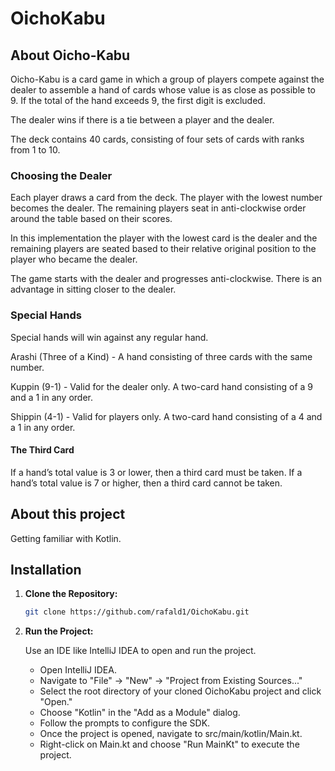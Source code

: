 # OichoKabu
## About Oicho-Kabu
Oicho-Kabu is a card game in which a group of players compete against the dealer to assemble a hand of cards whose value is as close as possible to 9. If the total of the hand exceeds 9, the first digit is excluded.

The dealer wins if there is a tie between a player and the dealer.

The deck contains 40 cards, consisting of four sets of cards with ranks from 1 to 10.

### Choosing the Dealer
Each player draws a card from the deck. The player with the lowest number becomes the dealer. The remaining players seat in anti-clockwise order around the table based on their scores.

In this implementation the player with the lowest card is the dealer and the remaining players are seated based to their relative original position to the player who became the dealer.

The game starts with the dealer and progresses anti-clockwise. There is an advantage in sitting closer to the dealer.

### Special Hands
Special hands will win against any regular hand.

Arashi (Three of a Kind) - A hand consisting of three cards with the same number.

Kuppin (9-1) - Valid for the dealer only. A two-card hand consisting of a 9 and a 1 in any order.

Shippin (4-1) - Valid for players only. A two-card hand consisting of a 4 and a 1 in any order.

#### The Third Card
If a hand’s total value is 3 or lower, then a third card must be taken.
If a hand’s total value is 7 or higher, then a third card cannot be taken.

## About this project
Getting familiar with Kotlin.

## Installation

1. **Clone the Repository:**
    ```bash
    git clone https://github.com/rafald1/OichoKabu.git
    ```
2. **Run the Project:**

   Use an IDE like IntelliJ IDEA to open and run the project.

    * Open IntelliJ IDEA.
    * Navigate to "File" -> "New" -> "Project from Existing Sources..."
    * Select the root directory of your cloned OichoKabu project and click "Open."
    * Choose "Kotlin" in the "Add as a Module" dialog.
    * Follow the prompts to configure the SDK.
    * Once the project is opened, navigate to src/main/kotlin/Main.kt.
    * Right-click on Main.kt and choose "Run MainKt" to execute the project.